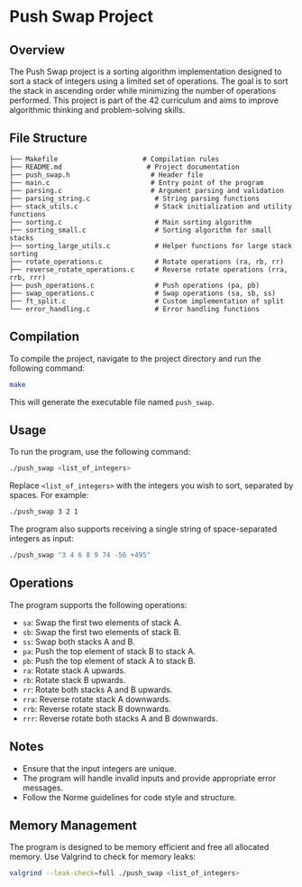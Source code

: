 # Push Swap Project

## Overview
The Push Swap project is a sorting algorithm implementation designed to sort a stack of integers using a limited set of operations. The goal is to sort the stack in ascending order while minimizing the number of operations performed. This project is part of the 42 curriculum and aims to improve algorithmic thinking and problem-solving skills.

## File Structure
```
├── Makefile                     # Compilation rules
├── README.md                     # Project documentation
├── push_swap.h                    # Header file
├── main.c                         # Entry point of the program
├── parsing.c                      # Argument parsing and validation
├── parsing_string.c                # String parsing functions
├── stack_utils.c                   # Stack initialization and utility functions
├── sorting.c                       # Main sorting algorithm
├── sorting_small.c                 # Sorting algorithm for small stacks
├── sorting_large_utils.c           # Helper functions for large stack sorting
├── rotate_operations.c             # Rotate operations (ra, rb, rr)
├── reverse_rotate_operations.c     # Reverse rotate operations (rra, rrb, rrr)
├── push_operations.c               # Push operations (pa, pb)
├── swap_operations.c               # Swap operations (sa, sb, ss)
├── ft_split.c                      # Custom implementation of split
└── error_handling.c                # Error handling functions
```

## Compilation
To compile the project, navigate to the project directory and run the following command:

```sh
make
```

This will generate the executable file named `push_swap`.

## Usage
To run the program, use the following command:

```sh
./push_swap <list_of_integers>
```

Replace `<list_of_integers>` with the integers you wish to sort, separated by spaces. For example:

```sh
./push_swap 3 2 1
```

The program also supports receiving a single string of space-separated integers as input:

```sh
./push_swap "3 4 6 8 9 74 -56 +495"
```

## Operations
The program supports the following operations:
- `sa`: Swap the first two elements of stack A.
- `sb`: Swap the first two elements of stack B.
- `ss`: Swap both stacks A and B.
- `pa`: Push the top element of stack B to stack A.
- `pb`: Push the top element of stack A to stack B.
- `ra`: Rotate stack A upwards.
- `rb`: Rotate stack B upwards.
- `rr`: Rotate both stacks A and B upwards.
- `rra`: Reverse rotate stack A downwards.
- `rrb`: Reverse rotate stack B downwards.
- `rrr`: Reverse rotate both stacks A and B downwards.

## Notes
- Ensure that the input integers are unique.
- The program will handle invalid inputs and provide appropriate error messages.
- Follow the Norme guidelines for code style and structure.

## Memory Management
The program is designed to be memory efficient and free all allocated memory. Use Valgrind to check for memory leaks:

```sh
valgrind --leak-check=full ./push_swap <list_of_integers>
```